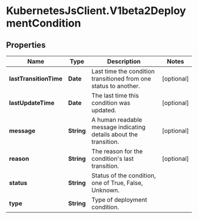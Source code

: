 # KubernetesJsClient.V1beta2DeploymentCondition

## Properties
Name | Type | Description | Notes
------------ | ------------- | ------------- | -------------
**lastTransitionTime** | **Date** | Last time the condition transitioned from one status to another. | [optional] 
**lastUpdateTime** | **Date** | The last time this condition was updated. | [optional] 
**message** | **String** | A human readable message indicating details about the transition. | [optional] 
**reason** | **String** | The reason for the condition&#39;s last transition. | [optional] 
**status** | **String** | Status of the condition, one of True, False, Unknown. | 
**type** | **String** | Type of deployment condition. | 


